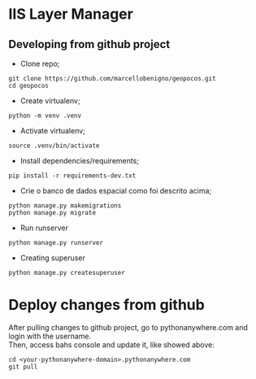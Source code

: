 # IIS Layer Manager

## Developing from github project  

* Clone repo;
```commandline
git clone https://github.com/marcellobenigno/geopocos.git
cd geopocos
```
* Create virtualenv;
```commandline
python -m venv .venv
```
* Activate virtualenv;
```commandline
source .venv/bin/activate
```
* Install dependencies/requirements;
```
pip install -r requirements-dev.txt
```
* Crie o banco de dados espacial como foi descrito acima;
```commandline
python manage.py makemigrations
python manage.py migrate
```
* Run runserver
```commandline
python manage.py runserver
```
* Creating superuser
```
python manage.py createsuperuser
```

# Deploy changes from github
After pulling changes to github project, go to pythonanywhere.com and login with the username.  
Then, access bahs console and update it, like showed above: 
```commandline
cd <your-pythonanywhere-domain>.pythonanywhere.com
git pull
```
